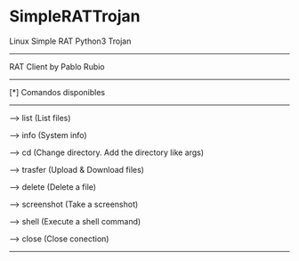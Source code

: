 # SimpleRATTrojan
Linux Simple RAT Python3 Trojan

*************************
RAT Client by Pablo Rubio
*************************
[*] Comandos disponibles
*************************
--> list     (List files)

--> info     (System info)

--> cd       (Change directory. Add the directory like args)

--> trasfer  (Upload & Download files)

--> delete   (Delete a file)

--> screenshot   (Take a screenshot)

--> shell    (Execute a shell command)

--> close    (Close conection)

*************************
